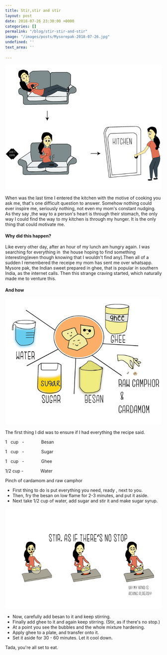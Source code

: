 ```yaml
---
title: Stir,stir and stir
layout: post
date: 2018-07-26 23:30:00 +0000
categories: []
permalink: "/blog/stir-stir-and-stir"
image: "/images/posts/Mysorepak-2018-07-26.jpg"
undefined: ''
text_area: ''

---
```

![](/images/posts/Motivation-2018-07-29.png)

When was the last time I entered the kitchen with the motive of cooking you ask me, that's one difficult question to answer. Somehow nothing could ever inspire me, seriously nothing, not even my mom's constant nudging. As they say ,the way to a person's heart is through their stomach, the only way I could find the way to my kitchen is through my hunger. It is the only thing that could motivate me.

#### **Why did this happen?**

Like every other day, after an hour of my lunch am hungry again. I was searching for everything in  the house hoping to find something interesting(even though knowing that I wouldn't find any).Then all of a sudden I remembered the receipe my mom has sent me over whatsapp. Mysore pak, the Indian sweet prepared in ghee, that is popular in southern India, as the internet calls. Then this strange craving started, which naturally made me to venture this.

#### **And how**

![](/images/posts/Ingredients-2018-07-29.png)

The first thing I did was to ensure if I had everything the recipe said.

1   cup   -              Besan

1   cup   -              Sugar

1   cup   -              Ghee

1/2 cup -              Water

Pinch of cardamom and raw camphor

* First thing to do is put everything you need, ready , next to you.
* Then, fry the besan on low flame for 2-3 minutes, and put it aside.
* Next take 1/2 cup of water, add sugar and stir it and make sugar syrup.

![](/images/posts/Stir-2018-07-29.png)

* Now, carefully add besan to it and keep stirring.
* Finally add ghee to it and again keep stirring. (Stir, as if there's no stop.)
* At a point you see the bubbles and the whole mixture hardening.
* Apply ghee to a plate, and transfer onto it.
* Set it aside for 30 - 60 minutes. Let it cool down.

Tada, you're all set to eat.